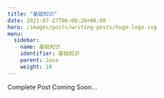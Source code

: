 ```yaml
---
title: "基础知识"
date: 2021-07-27T06:00:20+06:00
hero: /images/posts/writing-posts/hugo-logo.svg
menu:
  sidebar:
    name: 基础知识
    identifier: 基础知识
    parent: Java
    weight: 10
---
```


Complete Post Coming Soon...